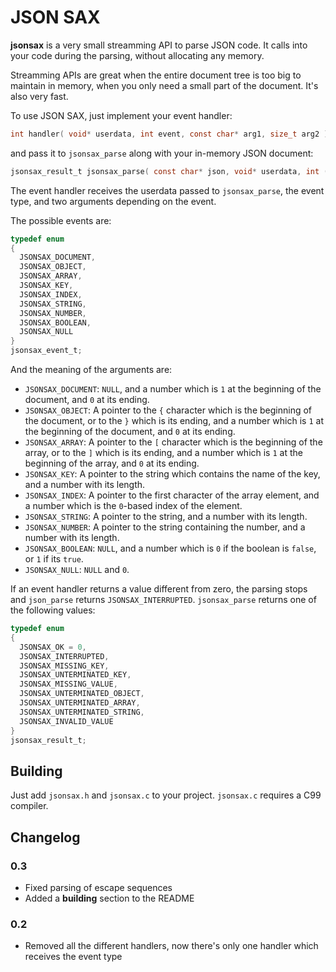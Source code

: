 # JSON SAX

**jsonsax** is a very small streamming API to parse JSON code. It calls into your code during the parsing, without allocating any memory.

Streamming APIs are great when the entire document tree is too big to maintain in memory, when you only need a small part of the document. It's also very fast.

To use JSON SAX, just implement your event handler:

```C
int handler( void* userdata, int event, const char* arg1, size_t arg2 );
```
and pass it to `jsonsax_parse` along with your in-memory JSON document:

```C
jsonsax_result_t jsonsax_parse( const char* json, void* userdata, int ( *handler )( void*, jsonsax_event_t, const char*, size_t ) );
```

The event handler receives the userdata passed to `jsonsax_parse`, the event type, and two arguments depending on the event.

The possible events are:

```C
typedef enum
{
  JSONSAX_DOCUMENT,
  JSONSAX_OBJECT,
  JSONSAX_ARRAY,
  JSONSAX_KEY,
  JSONSAX_INDEX,
  JSONSAX_STRING,
  JSONSAX_NUMBER,
  JSONSAX_BOOLEAN,
  JSONSAX_NULL
}
jsonsax_event_t;
```

And the meaning of the arguments are:

* `JSONSAX_DOCUMENT`: `NULL`, and a number which is `1` at the beginning of the document, and `0` at its ending.
* `JSONSAX_OBJECT`: A pointer to the `{` character which is the beginning of the document, or to the `}` which is its ending, and a number which is `1` at the beginning of the document, and `0` at its ending.
* `JSONSAX_ARRAY`: A pointer to the `[` character which is the beginning of the array, or to the `]` which is its ending, and a number which is `1` at the beginning of the array, and `0` at its ending.
* `JSONSAX_KEY`: A pointer to the string which contains the name of the key, and a number with its length.
* `JSONSAX_INDEX`: A pointer to the first character of the array element, and a number which is the `0`-based index of the element.
* `JSONSAX_STRING`: A pointer to the string, and a number with its length.
* `JSONSAX_NUMBER`: A pointer to the string containing the number, and a number with its length.
* `JSONSAX_BOOLEAN`: `NULL`, and a number which is `0` if the boolean is `false`, or `1` if its `true`.
* `JSONSAX_NULL`: `NULL` and `0`.

If an event handler returns a value different from zero, the parsing stops and `json_parse` returns `JSONSAX_INTERRUPTED`. `jsonsax_parse` returns one of the following values:

```C
typedef enum
{
  JSONSAX_OK = 0,
  JSONSAX_INTERRUPTED,
  JSONSAX_MISSING_KEY,
  JSONSAX_UNTERMINATED_KEY,
  JSONSAX_MISSING_VALUE,
  JSONSAX_UNTERMINATED_OBJECT,
  JSONSAX_UNTERMINATED_ARRAY,
  JSONSAX_UNTERMINATED_STRING,
  JSONSAX_INVALID_VALUE
}
jsonsax_result_t;
```

## Building

Just add `jsonsax.h` and `jsonsax.c` to your project. `jsonsax.c` requires a C99 compiler.

## Changelog

### 0.3

* Fixed parsing of escape sequences
* Added a **building** section to the README

### 0.2

* Removed all the different handlers, now there's only one handler which receives the event type
